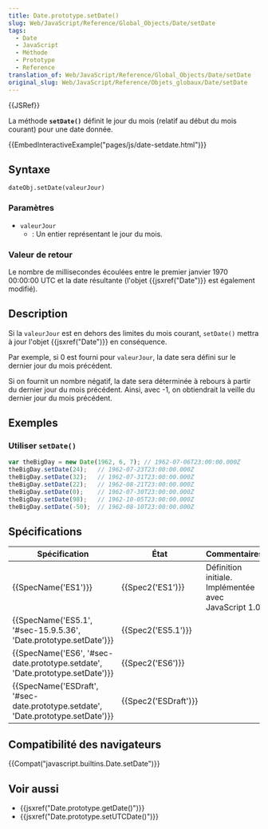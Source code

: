 ```yaml
---
title: Date.prototype.setDate()
slug: Web/JavaScript/Reference/Global_Objects/Date/setDate
tags:
  - Date
  - JavaScript
  - Méthode
  - Prototype
  - Reference
translation_of: Web/JavaScript/Reference/Global_Objects/Date/setDate
original_slug: Web/JavaScript/Reference/Objets_globaux/Date/setDate
---
```

{{JSRef}}

La méthode **`setDate()`** définit le jour du mois (relatif au début du mois courant) pour une date donnée.

{{EmbedInteractiveExample("pages/js/date-setdate.html")}}

## Syntaxe

    dateObj.setDate(valeurJour)

### Paramètres

- `valeurJour`
  - : Un entier représentant le jour du mois.

### Valeur de retour

Le nombre de millisecondes écoulées entre le premier janvier 1970 00:00:00 UTC et la date résultante (l'objet {{jsxref("Date")}} est également modifié).

## Description

Si la `valeurJour` est en dehors des limites du mois courant, `setDate()` mettra à jour l'objet {{jsxref("Date")}} en conséquence.

Par exemple, si 0 est fourni pour `valeurJour`, la date sera défini sur le dernier jour du mois précédent.

Si on fournit un nombre négatif, la date sera déterminée à rebours à partir du dernier jour du mois précédent. Ainsi, avec -1, on obtiendrait la veille du dernier jour du mois précédent.

## Exemples

### Utiliser `setDate()`

```js
var theBigDay = new Date(1962, 6, 7); // 1962-07-06T23:00:00.000Z
theBigDay.setDate(24);   // 1962-07-23T23:00:00.000Z
theBigDay.setDate(32);   // 1962-07-31T23:00:00.000Z
theBigDay.setDate(22);   // 1962-08-21T23:00:00.000Z
theBigDay.setDate(0);    // 1962-07-30T23:00:00.000Z
theBigDay.setDate(98);   // 1962-10-05T23:00:00.000Z
theBigDay.setDate(-50);  // 1962-08-10T23:00:00.000Z
```

## Spécifications

| Spécification                                                                                                | État                         | Commentaires                                          |
| ------------------------------------------------------------------------------------------------------------ | ---------------------------- | ----------------------------------------------------- |
| {{SpecName('ES1')}}                                                                                     | {{Spec2('ES1')}}         | Définition initiale. Implémentée avec JavaScript 1.0. |
| {{SpecName('ES5.1', '#sec-15.9.5.36', 'Date.prototype.setDate')}}                     | {{Spec2('ES5.1')}}     |                                                       |
| {{SpecName('ES6', '#sec-date.prototype.setdate', 'Date.prototype.setDate')}}         | {{Spec2('ES6')}}         |                                                       |
| {{SpecName('ESDraft', '#sec-date.prototype.setdate', 'Date.prototype.setDate')}} | {{Spec2('ESDraft')}} |                                                       |

## Compatibilité des navigateurs

{{Compat("javascript.builtins.Date.setDate")}}

## Voir aussi

- {{jsxref("Date.prototype.getDate()")}}
- {{jsxref("Date.prototype.setUTCDate()")}}
